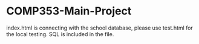 # COMP353-Main-Project

index.html is connecting with the school database, please use test.html for the local testing. SQL is included in the file.
